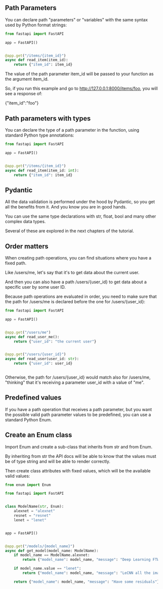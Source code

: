 ## Path Parameters

You can declare path "parameters" or "variables" with the same syntax used by Python format strings:

```py
from fastapi import FastAPI

app = FastAPI()


@app.get("/items/{item_id}")
async def read_item(item_id):
    return {"item_id": item_id}
```

The value of the path parameter item_id will be passed to your function as the argument item_id.

So, if you run this example and go to http://127.0.0.1:8000/items/foo, you will see a response of:


{"item_id":"foo"}


## Path parameters with types

You can declare the type of a path parameter in the function, using standard Python type annotations:

```py
from fastapi import FastAPI

app = FastAPI()


@app.get("/items/{item_id}")
async def read_item(item_id: int):
    return {"item_id": item_id}
```    


## Pydantic

All the data validation is performed under the hood by Pydantic, so you get all the benefits from it. And you know you are in good hands.

You can use the same type declarations with str, float, bool and many other complex data types.

Several of these are explored in the next chapters of the tutorial.

## Order matters

When creating path operations, you can find situations where you have a fixed path.

Like /users/me, let's say that it's to get data about the current user.

And then you can also have a path /users/{user_id} to get data about a specific user by some user ID.

Because path operations are evaluated in order, you need to make sure that the path for /users/me is declared before the one for /users/{user_id}:

```py
from fastapi import FastAPI

app = FastAPI()


@app.get("/users/me")
async def read_user_me():
    return {"user_id": "the current user"}


@app.get("/users/{user_id}")
async def read_user(user_id: str):
    return {"user_id": user_id}
    
```

Otherwise, the path for /users/{user_id} would match also for /users/me, "thinking" that it's receiving a parameter user_id with a value of "me".

## Predefined values

If you have a path operation that receives a path parameter, but you want the possible valid path parameter values to be predefined, you can use a standard Python Enum.

## Create an Enum class

Import Enum and create a sub-class that inherits from str and from Enum.

By inheriting from str the API docs will be able to know that the values must be of type string and will be able to render correctly.

Then create class attributes with fixed values, which will be the available valid values:

```py
from enum import Enum

from fastapi import FastAPI


class ModelName(str, Enum):
    alexnet = "alexnet"
    resnet = "resnet"
    lenet = "lenet"


app = FastAPI()


@app.get("/models/{model_name}")
async def get_model(model_name: ModelName):
    if model_name == ModelName.alexnet:
        return {"model_name": model_name, "message": "Deep Learning FTW!"}

    if model_name.value == "lenet":
        return {"model_name": model_name, "message": "LeCNN all the images"}

    return {"model_name": model_name, "message": "Have some residuals"}
```
